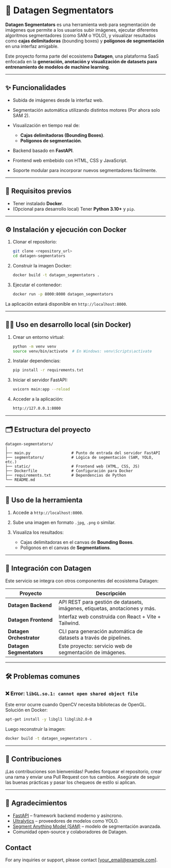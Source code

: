 # 🧠 Datagen Segmentators

**Datagen Segmentators** es una herramienta web para segmentación de imágenes que permite a los usuarios subir imágenes, ejecutar diferentes algoritmos segmentadores (como SAM o YOLO), y visualizar resultados como **cajas delimitadoras** (bounding boxes) y **polígonos de segmentación** en una interfaz amigable.

Este proyecto forma parte del ecosistema **Datagen**, una plataforma SaaS enfocada en la **generación, anotación y visualización de datasets para entrenamiento de modelos de machine learning**.

---

## ✨ Funcionalidades

* Subida de imágenes desde la interfaz web.
* Segmentación automática utilizando distintos motores (Por ahora solo SAM 2).
* Visualización en tiempo real de:

  * **Cajas delimitadoras (Bounding Boxes)**.
  * **Polígonos de segmentación**.
* Backend basado en **FastAPI**.
* Frontend web embebido con HTML, CSS y JavaScript.
* Soporte modular para incorporar nuevos segmentadores fácilmente.

---

## 🧰 Requisitos previos

* Tener instalado **Docker**.
* (Opcional para desarrollo local) Tener **Python 3.10+** y `pip`.

---

## ⚙️ Instalación y ejecución con Docker

1. Clonar el repositorio:

   ```bash
   git clone <repository_url>
   cd datagen-segmentators
   ```

2. Construir la imagen Docker:

   ```bash
   docker build -t datagen_segmentators .
   ```

3. Ejecutar el contenedor:

   ```bash
   docker run -p 8000:8000 datagen_segmentators
   ```

La aplicación estará disponible en `http://localhost:8000`.

---

## 👨‍💻 Uso en desarrollo local (sin Docker)

1. Crear un entorno virtual:

   ```bash
   python -m venv venv
   source venv/bin/activate  # En Windows: venv\Scripts\activate
   ```

2. Instalar dependencias:

   ```bash
   pip install -r requirements.txt
   ```

3. Iniciar el servidor FastAPI:

   ```bash
   uvicorn main:app --reload
   ```

4. Acceder a la aplicación:

   ```bash
   http://127.0.0.1:8000
   ```

---

## 🗂️ Estructura del proyecto

```
datagen-segmentators/
│
├── main.py                  # Punto de entrada del servidor FastAPI
├── segmentators/            # Lógica de segmentación (SAM, YOLO, etc.)
├── static/                  # Frontend web (HTML, CSS, JS)
├── Dockerfile               # Configuración para Docker
├── requirements.txt         # Dependencias de Python
└── README.md
```

---

## 🧪 Uso de la herramienta

1. Accede a `http://localhost:8000`.
2. Sube una imagen en formato `.jpg`, `.png` o similar.
3. Visualiza los resultados:

   * Cajas delimitadoras en el canvas de **Bounding Boxes**.
   * Polígonos en el canvas de **Segmentations**.

---

## 🧩 Integración con Datagen

Este servicio se integra con otros componentes del ecosistema Datagen:

| Proyecto                 | Descripción                                                                |
| ------------------------ | -------------------------------------------------------------------------- |
| **Datagen Backend**      | API REST para gestión de datasets, imágenes, etiquetas, anotaciones y más. |
| **Datagen Frontend**     | Interfaz web construida con React + Vite + Tailwind.                       |
| **Datagen Orchestrator** | CLI para generación automática de datasets a través de pipelines.          |
| **Datagen Segmentators** | Este proyecto: servicio web de segmentación de imágenes.                   |

---

## 🛠️ Problemas comunes

### ❌ Error: `libGL.so.1: cannot open shared object file`

Este error ocurre cuando OpenCV necesita bibliotecas de OpenGL. Solución en Docker:

```bash
apt-get install -y libgl1 libglib2.0-0
```

Luego reconstruir la imagen:

```bash
docker build -t datagen_segmentators .
```

---

## 🤝 Contribuciones

¡Las contribuciones son bienvenidas!
Puedes forquear el repositorio, crear una rama y enviar una Pull Request con tus cambios. Asegúrate de seguir las buenas prácticas y pasar los chequeos de estilo si aplican.

---

## 🙏 Agradecimientos

* [FastAPI](https://fastapi.tiangolo.com/) – framework backend moderno y asíncrono.
* [Ultralytics](https://ultralytics.com/) – proveedores de modelos como YOLO.
* [Segment Anything Model (SAM)](https://segment-anything.com/) – modelo de segmentación avanzada.
* Comunidad open-source y colaboradores de Datagen.



## Contact

For any inquiries or support, please contact [your_email@example.com].


